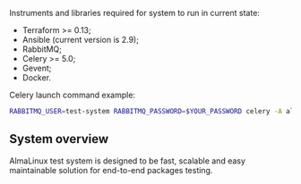 Instruments and libraries required for system to run in current state:

- Terraform >= 0.13;
- Ansible (current version is 2.9);
- RabbitMQ;
- Celery >= 5.0; 
- Gevent;
- Docker.

Celery launch command example:
```bash
RABBITMQ_USER=test-system RABBITMQ_PASSWORD=$YOUR_PASSWORD celery -A alts_app worker --pool=gevent --concurrency=10 --loglevel=DEBUG
```

System overview
--
AlmaLinux test system is designed to be fast, scalable and easy maintainable solution
for end-to-end packages testing.